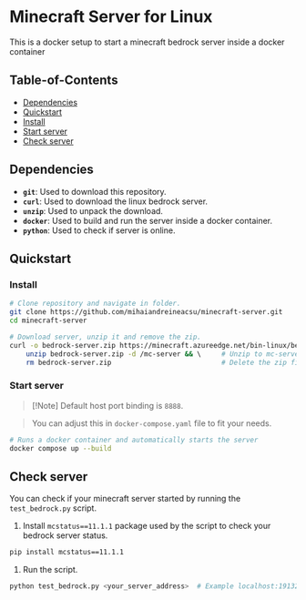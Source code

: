 # Minecraft Server for Linux

This is a docker setup to start a minecraft bedrock server inside a docker container

## Table-of-Contents

- [Dependencies](#dependencies)
- [Quickstart](#quickstart)
- [Install](#install)
- [Start server](#start-server)
- [Check server](#check-server)

## Dependencies

- **`git`**: Used to download this repository.
- **`curl`**: Used to download the linux bedrock server.
- **`unzip`**: Used to unpack the download.
- **`docker`**: Used to build and run the server inside a docker container.
- **`python`**: Used to check if server is online.

## Quickstart

### Install

```bash
# Clone repository and navigate in folder.
git clone https://github.com/mihaiandreineacsu/minecraft-server.git
cd minecraft-server

# Download server, unzip it and remove the zip.
curl -o bedrock-server.zip https://minecraft.azureedge.net/bin-linux/bedrock-server-1.20.10.01.zip && \      # Download using curl.
    unzip bedrock-server.zip -d /mc-server && \     # Unzip to mc-server.
    rm bedrock-server.zip                           # Delete the zip file.
```

### Start server

> [!Note] Default host port binding is `8888`.

> You can adjust this in `docker-compose.yaml` file to fit your needs.

```bash
# Runs a docker container and automatically starts the server
docker compose up --build
```

## Check server

You can check if your minecraft server started by running the `test_bedrock.py` script.

1. Install `mcstatus==11.1.1` package used by the script to check your bedrock server status.

```bash
pip install mcstatus==11.1.1
```

1. Run the script.

```bash
python test_bedrock.py <your_server_address>  # Example localhost:19132
```
